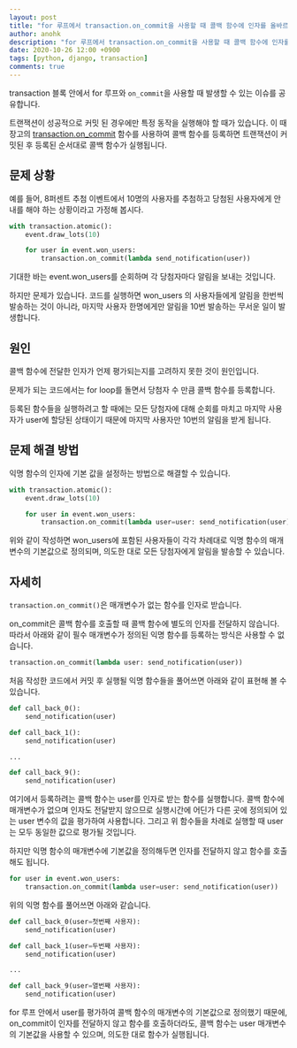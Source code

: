 ```yaml
---
layout: post
title: "for 루프에서 transaction.on_commit을 사용할 때 콜백 함수에 인자를 올바르게 넘기는 방법"
author: anohk
description: "for 루프에서 transaction.on_commit을 사용할 때 콜백 함수에 인자를 올바르게 넘기는 방법"
date: 2020-10-26 12:00 +0900
tags: [python, django, transaction]
comments: true
---
```


transaction 블록 안에서 for 루프와 `on_commit`을 사용할 때 발생할 수 있는 이슈를 공유합니다.

트랜잭션이 성공적으로 커밋 된 경우에만 특정 동작을 실행해야 할 때가 있습니다. 이 때 장고의 [transaction.on_commit](https://docs.djangoproject.com/en/3.1/topics/db/transactions/#django.db.transaction.on_commit) 함수를 사용하여 콜백 함수를 등록하면 트랜잭션이 커밋된 후 등록된 순서대로 콜백 함수가 실행됩니다.


## 문제 상황

예를 들어, 8퍼센트 추첨 이벤트에서 10명의 사용자를 추첨하고 당첨된 사용자에게 안내를 해야 하는 상황이라고 가정해 봅시다.

```python
with transaction.atomic():
    event.draw_lots(10) 

    for user in event.won_users:
        transaction.on_commit(lambda send_notification(user))
```

기대한 바는 event.won_users를 순회하며 각 당첨자마다 알림을 보내는 것입니다.

하지만 문제가 있습니다. 코드를 실행하면 won_users 의 사용자들에게 알림을 한번씩 발송하는 것이 아니라, 마지막 사용자 한명에게만 알림을 10번 발송하는 무서운 일이 발생합니다.


## 원인

콜백 함수에 전달한 인자가 언제 평가되는지를 고려하지 못한 것이 원인입니다.

문제가 되는 코드에서는 for loop를 돌면서 당첨자 수 만큼 콜백 함수를 등록합니다.

등록된 함수들을 실행하려고 할 때에는 모든 당첨자에 대해 순회를 마치고 마지막 사용자가 user에 할당된 상태이기 때문에 마지막 사용자만 10번의 알림을 받게 됩니다.


## 문제 해결 방법

익명 함수의 인자에 기본 값을 설정하는 방법으로 해결할 수 있습니다.

```python
with transaction.atomic():
    event.draw_lots(10)

    for user in event.won_users:
        transaction.on_commit(lambda user=user: send_notification(user))
```

위와 같이 작성하면 won_users에 포함된 사용자들이 각각 차례대로 익명 함수의 매개변수의 기본값으로 정의되며, 의도한 대로 모든 당첨자에게 알림을 발송할 수 있습니다.


## 자세히

`transaction.on_commit()`은 매개변수가 없는 함수를 인자로 받습니다.

on_commit은 콜백 함수를 호출할 때 콜백 함수에 별도의 인자를 전달하지 않습니다. 따라서 아래와 같이 필수 매개변수가 정의된 익명 함수를 등록하는 방식은 사용할 수 없습니다.

```python
transaction.on_commit(lambda user: send_notification(user))
```

처음 작성한 코드에서 커밋 후 실행될 익명 함수들을 풀어쓰면 아래와 같이 표현해 볼 수 있습니다.

```python
def call_back_0():
    send_notification(user)

def call_back_1():
    send_notification(user)

...

def call_back_9():
    send_notification(user)
```

여기에서 등록하려는 콜백 함수는 user를 인자로 받는 함수를 실행합니다. 콜백 함수에 매개변수가 없으며 인자도 전달받지 않으므로 실행시간에 어딘가 다른 곳에 정의되어 있는 user 변수의 값을 평가하여 사용합니다. 그리고 위 함수들을 차례로 실행할 때 user는 모두 동일한 값으로 평가될 것입니다.

하지만 익명 함수의 매개변수에 기본값을 정의해두면 인자를 전달하지 않고 함수를 호출해도 됩니다.

```python
for user in event.won_users:
    transaction.on_commit(lambda user=user: send_notification(user))
```

위의 익명 함수를 풀어쓰면 아래와 같습니다.

```python
def call_back_0(user=첫번째 사용자):
    send_notification(user)

def call_back_1(user=두번째 사용자):
    send_notification(user)

...

def call_back_9(user=열번째 사용자):
    send_notification(user)
```

for 루프 안에서 user를 평가하여 콜백 함수의 매개변수의 기본값으로 정의했기 때문에, on_commit이 인자를 전달하지 않고 함수를 호출하더라도, 콜백 함수는 user 매개변수의 기본값을 사용할 수 있으며, 의도한 대로 함수가 실행됩니다.
